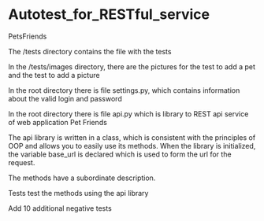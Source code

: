 # Autotest_for_RESTful_service
PetsFriends

The /tests directory contains the file with the tests

In the /tests/images directory, there are the pictures for the test to add a pet and the test to add a picture

In the root directory there is file settings.py, which contains information about the valid login and password

In the root directory there is file api.py which is library to REST api service of web application Pet Friends

The api library is written in a class, which is consistent with the principles of OOP and allows you to easily use its methods. When the library is initialized, the variable base_url is declared which is used to form the url for the request.

The methods have a subordinate description.

Tests test the methods using the api library 

Add 10 additional negative tests
